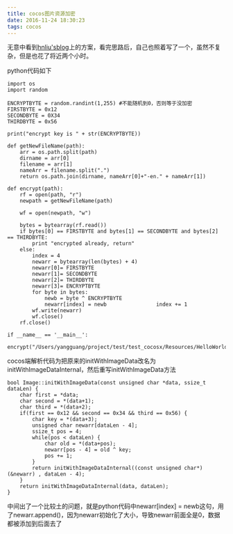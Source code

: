 ```yaml
---
title: cocos图片资源加密
date: 2016-11-24 18:30:23
tags: cocos
---
```


无意中看到[hnliu'sblog](http://blog.csdn.net/liuhannan111/article/details/52472012)上的方案，看完思路后，自己也照着写了一个，虽然不复杂，但是也花了将近两个小时。

python代码如下

```
import os
import random

ENCRYPTBYTE = random.randint(1,255)	#不能随机到0，否则等于没加密
FIRSTBYTE = 0x12
SECONDBYTE = 0X34
THIRDBYTE = 0x56

print("encrypt key is " + str(ENCRYPTBYTE))

def getNewFileName(path):
	arr = os.path.split(path)
	dirname = arr[0]
	filename = arr[1]
	nameArr = filename.split(".")
	return os.path.join(dirname, nameArr[0]+"-en." + nameArr[1])

def encrypt(path):
	rf = open(path, "r")
	newpath = getNewFileName(path)

	wf = open(newpath, "w")

	bytes = bytearray(rf.read())
	if bytes[0] == FIRSTBYTE and bytes[1] == SECONDBYTE and bytes[2] == THIRDBYTE:
		print "encrypted already, return"
	else:
		index = 4
		newarr = bytearray(len(bytes) + 4)
		newarr[0]= FIRSTBYTE
		newarr[1]= SECONDBYTE
		newarr[2]= THIRDBYTE
		newarr[3]= ENCRYPTBYTE
		for byte in bytes:
			newb = byte ^ ENCRYPTBYTE
			newarr[index] = newb				index += 1
		wf.write(newarr)
		wf.close()
	rf.close()
	
if __name__ == '__main__':
	encrypt("/Users/yangguang/project/test/test_cocosx/Resources/HelloWorld.png")
```

cocos端解析代码为把原来的initWithImageData改名为initWithImageDataInternal，然后重写initWithImageData方法

```
bool Image::initWithImageData(const unsigned char *data, ssize_t dataLen) {
    char first = *data;
    char second = *(data+1);
    char third = *(data+2);
    if(first == 0x12 && second == 0x34 && third == 0x56) {
        char key = *(data+3);
        unsigned char newarr[dataLen - 4];
        ssize_t pos = 4;
        while(pos < dataLen) {
            char old = *(data+pos);
            newarr[pos - 4] = old ^ key;
            pos += 1;
        }
        return initWithImageDataInternal((const unsigned char*)(&newarr) , dataLen - 4);
    }
    return initWithImageDataInternal(data, dataLen);
}
```

中间出了一个比较土的问题，就是python代码中newarr[index] = newb这句，用了newarr.append()，因为newarr初始化了大小，导致newarr前面全是0，数据都被添加到后面去了